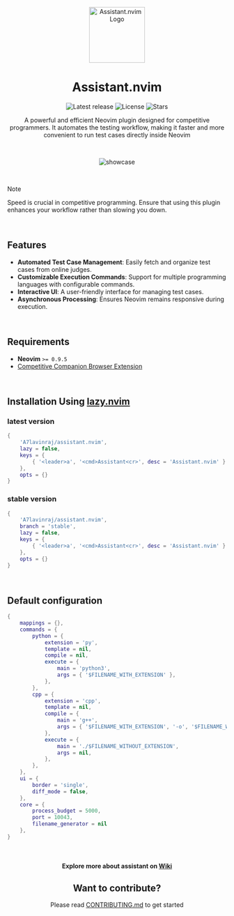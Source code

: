 <p align="center">
  <img width="128" height="128" alt='Assistant.nvim Logo' src="https://github.com/user-attachments/assets/720b55eb-9fa3-4eb7-9bc0-a439859d007f" />
</p>

<h1 align="center">Assistant.nvim</h1>

<p align="center">
  <img alt="Latest release" src="https://img.shields.io/github/v/release/A7Lavinraj/assistant.nvim?style=for-the-badge&logo=starship&color=C9CBFF&logoColor=D9E0EE&labelColor=302D41&include_prerelease&sort=semver" />
  <img alt="License" src="https://img.shields.io/github/license/A7Lavinraj/assistant.nvim?style=for-the-badge&logo=starship&color=ee999f&logoColor=D9E0EE&labelColor=302D41" />
  <img alt="Stars" src="https://img.shields.io/github/stars/A7Lavinraj/assistant.nvim?style=for-the-badge&logo=starship&color=c69ff5&logoColor=D9E0EE&labelColor=302D41" />
</p>

<p align="center">A powerful and efficient Neovim plugin designed for competitive programmers. It automates the testing workflow, making it faster and more convenient to run test cases directly inside Neovim</p>

<br>

<div align="center">

  ![showcase](https://github.com/user-attachments/assets/3f4e910e-deea-4946-ad0d-7ab2541084f7)

</div>

<br>

> [!NOTE]
> Speed is crucial in competitive programming. Ensure that using this plugin enhances your workflow rather than slowing you down.

<br>

## Features

- **Automated Test Case Management**: Easily fetch and organize test cases from online judges.
- **Customizable Execution Commands**: Support for multiple programming languages with configurable commands.
- **Interactive UI**: A user-friendly interface for managing test cases.
- **Asynchronous Processing**: Ensures Neovim remains responsive during execution.

<br>

## Requirements

- **Neovim** `>= 0.9.5`
- [Competitive Companion Browser Extension](https://github.com/jmerle/competitive-companion)

<br>

## Installation Using [lazy.nvim](https://github.com/folke/lazy.nvim)

### latest version

```lua
{
    'A7lavinraj/assistant.nvim',
    lazy = false,
    keys = {
        { '<leader>a', '<cmd>Assistant<cr>', desc = 'Assistant.nvim' }
    },
    opts = {}
}
```

### stable version

```lua
{
    'A7lavinraj/assistant.nvim',
    branch = 'stable',
    lazy = false,
    keys = {
        { '<leader>a', '<cmd>Assistant<cr>', desc = 'Assistant.nvim' }
    },
    opts = {}
}
```

<br>

## Default configuration

```lua
{
    mappings = {},
    commands = {
        python = {
            extension = 'py',
            template = nil,
            compile = nil,
            execute = {
                main = 'python3',
                args = { '$FILENAME_WITH_EXTENSION' },
            },
        },
        cpp = {
            extension = 'cpp',
            template = nil,
            compile = {
                main = 'g++',
                args = { '$FILENAME_WITH_EXTENSION', '-o', '$FILENAME_WITHOUT_EXTENSION' },
            },
            execute = {
                main = './$FILENAME_WITHOUT_EXTENSION',
                args = nil,
            },
        },
    },
    ui = {
        border = 'single',
        diff_mode = false,
    },
    core = {
        process_budget = 5000,
        port = 10043,
        filename_generator = nil
    },
}
```

<br>

<h4 align="center">
  <span>Explore more about assistant on</span>
  <a href="https://github.com/A7Lavinraj/assistant.nvim/wiki">Wiki</a>
</h4>

<div align="center">
  <h2>Want to contribute?</h2>

  Please read [CONTRIBUTING.md](https://github.com/A7Lavinraj/assistant.nvim/blob/main/CONTRIBUTING.md) to get started
</div>
